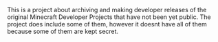 
This is a project about archiving and making developer releases of the original Minecraft Developer Projects that have not been yet public. The project does include some of them, however it doesnt have all of them because some of them are kept secret.
